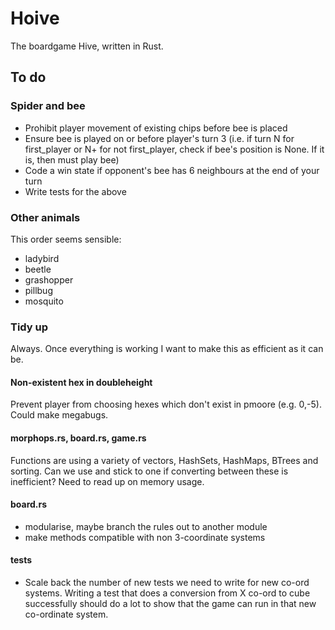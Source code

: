 # Hoive
The boardgame Hive, written in Rust.

## To do

### Spider and bee

* Prohibit player movement of existing chips before bee is placed
* Ensure bee is played on or before player's turn 3 (i.e. if turn N for first_player or N+ for not first_player, check if bee's position is None. If it is, then must play bee)
* Code a win state if opponent's bee has 6 neighbours at the end of your turn
* Write tests for the above

### Other animals

This order seems sensible: 

* ladybird
* beetle
* grashopper
* pillbug
* mosquito

### Tidy up

Always. Once everything is working I want to make this as efficient as it can be.

#### Non-existent hex in doubleheight

Prevent player from choosing hexes which don't exist in pmoore (e.g. 0,-5). Could make megabugs.

#### morphops.rs, board.rs, game.rs

Functions are using a variety of vectors, HashSets, HashMaps, BTrees and sorting. Can we use and stick to one if converting between these is inefficient? Need to read up on memory usage.

#### board.rs
* modularise, maybe branch the rules out to another module
* make methods compatible with non 3-coordinate systems

#### tests

* Scale back the number of new tests we need to write for new co-ord systems. Writing a test that does a conversion from X co-ord to cube successfully should do a lot to show that the game can run in that new co-ordinate system.

